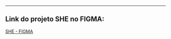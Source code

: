 ---
## Link do projeto SHE no FIGMA:
[SHE - FIGMA](https://www.figma.com/design/JdG67sZ5kZ95HwCazUjmrV/Untitled?node-id=0-1&t=dJKAX7FxyIThnX9p-1)
